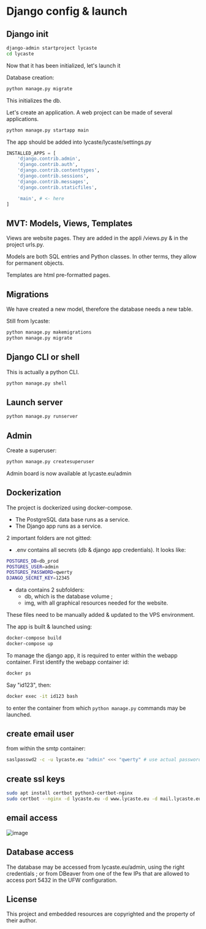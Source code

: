 # Django config & launch

## Django init

```sh
django-admin startproject lycaste
cd lycaste
```
Now that it has been initialized, let's launch it

Database creation:

```sh
python manage.py migrate
```

This initializes the db. 

Let's create an application. A web project can be made of several applications.

```sh
python manage.py startapp main
```

The app should be added into lycaste/lycaste/settings.py

```py
INSTALLED_APPS = [
    'django.contrib.admin',
    'django.contrib.auth',
    'django.contrib.contenttypes',
    'django.contrib.sessions',
    'django.contrib.messages',
    'django.contrib.staticfiles',

    'main', # <- here
]
```

## MVT: Models, Views, Templates

Views are website pages. They are added in the appli /views.py & in the project urls.py.

Models are both SQL entries and Python classes. In other terms, they allow for permanent objects.

Templates are html pre-formatted pages.

## Migrations

We have created a new model, therefore the database needs a new table.

Still from lycaste:

```sh
python manage.py makemigrations
python manage.py migrate
```
## Django CLI or shell

This is actually a python CLI.

```sh
python manage.py shell
```

## Launch server

```sh
python manage.py runserver
```

## Admin

Create a superuser:

```sh
python manage.py createsuperuser
```

Admin board is now available at lycaste.eu/admin

## Dockerization

The project is dockerized using docker-compose.

- The PostgreSQL data base runs as a service.
- The Django app runs as a service.

2 important folders are not gitted:

- .env contains all secrets (db & django app credentials). It looks like:

```sh
POSTGRES_DB=db_prod
POSTGRES_USER=admin
POSTGRES_PASSWORD=qwerty
DJANGO_SECRET_KEY=12345
```

- data contains 2 subfolders:
    - db, which is the database volume ;
    - img, with all graphical resources needed for the website.

These files need to be manually added & updated to the VPS environment.

The app is built & launched using:

```sh
docker-compose build
docker-compose up
```

To manage the django app, it is required to enter within the webapp container. First identify the webapp container id:

```sh
docker ps
```

Say "id123", then:

```sh
docker exec -it id123 bash
```

to enter the container from which `python manage.py` commands may be launched.

## create email user

from within the smtp container:

```sh
saslpasswd2 -c -u lycaste.eu "admin" <<< "qwerty" # use actual password instead
```

## create ssl keys

```sh
sudo apt install certbot python3-certbot-nginx
sudo certbot --nginx -d lycaste.eu -d www.lycaste.eu -d mail.lycaste.eu
```

## email access

![image](https://github.com/user-attachments/assets/cfb12ef6-4471-4fdf-ba2e-7efe064c6cc1)


## Database access

The database may be accessed from lycaste.eu/admin, using the right credentials ; or from DBeaver from one of the few IPs that are allowed to access port 5432 in the UFW configuration.

## License

This project and embedded resources are copyrighted and the property of their author.
